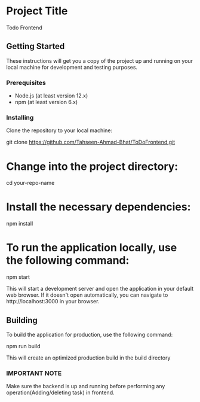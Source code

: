 # Project Title

Todo Frontend

## Getting Started

These instructions will get you a copy of the project up and running on your local machine for development and testing purposes.

### Prerequisites

- Node.js (at least version 12.x)
- npm (at least version 6.x)

### Installing

Clone the repository to your local machine:

git clone https://github.com/Tahseen-Ahmad-Bhat/ToDoFrontend.git

# Change into the project directory:

cd your-repo-name

# Install the necessary dependencies:

npm install

# To run the application locally, use the following command:

npm start

This will start a development server and open the application in your default web browser. If it doesn't open automatically, you can navigate to http://localhost:3000 in your browser.

## Building

To build the application for production, use the following command:

npm run build

This will create an optimized production build in the build directory

### IMPORTANT NOTE

Make sure the backend is up and running before performing any operation(Adding/deleting task) in frontend.
